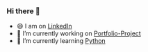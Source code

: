 ### Hi there 👋

<!--
**AnastasiiaSorina/AnastasiiaSorina** is a ✨ _special_ ✨ repository because its `README.md` (this file) appears on your GitHub profile.
- 👯 I’m looking to collaborate on ...
- 🤔 I’m looking for help with ...
- 💬 Ask me about ...
- 📫 How to reach me: ...
- 😄 Pronouns: ...
- ⚡ Fun fact: ...
-->
- 😄 I am on [LinkedIn](https://www.linkedin.com/in/anastasiia-sorina-b9681686/)
- 🔭 I’m currently working on [Portfolio-Project](https://github.com/AnastasiSo/Portfolio-Project)
- 🌱 I’m currently learning [Python](https://github.com/AnastasiiaSorina/finalCapstone)

